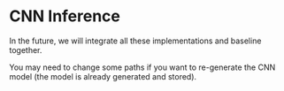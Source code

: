 # CNN Inference

In the future, we will integrate all these implementations and baseline together.

You may need to change some paths if you want to re-generate the CNN model (the model is already generated and stored).